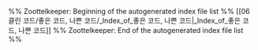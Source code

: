 %% Zoottelkeeper: Beginning of the autogenerated index file list  %%
 [[06 클린 코드/좋은 코드, 나쁜 코드/_Index_of_좋은 코드, 나쁜 코드|_Index_of_좋은 코드, 나쁜 코드]]
%% Zoottelkeeper: End of the autogenerated index file list  %%

